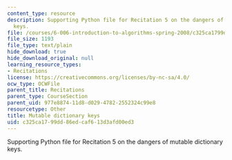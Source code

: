 ```yaml
---
content_type: resource
description: Supporting Python file for Recitation 5 on the dangers of mutable dictionary
  keys.
file: /courses/6-006-introduction-to-algorithms-spring-2008/c325ca1799dd86edcaf613d3afd00ed3_mutable_dictkey.py
file_size: 1193
file_type: text/plain
hide_download: true
hide_download_original: null
learning_resource_types:
- Recitations
license: https://creativecommons.org/licenses/by-nc-sa/4.0/
ocw_type: OCWFile
parent_title: Recitations
parent_type: CourseSection
parent_uid: 977e8874-11d8-d029-4782-2552324c99e8
resourcetype: Other
title: Mutable dictionary keys
uid: c325ca17-99dd-86ed-caf6-13d3afd00ed3
---
```

Supporting Python file for Recitation 5 on the dangers of mutable dictionary keys.